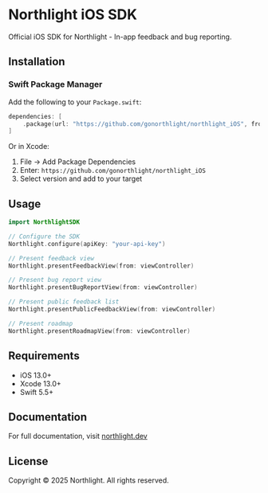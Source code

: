 # Northlight iOS SDK

Official iOS SDK for Northlight - In-app feedback and bug reporting.

## Installation

### Swift Package Manager

Add the following to your `Package.swift`:

```swift
dependencies: [
    .package(url: "https://github.com/gonorthlight/northlight_iOS", from: "0.7.0")
]
```

Or in Xcode:
1. File → Add Package Dependencies
2. Enter: `https://github.com/gonorthlight/northlight_iOS`
3. Select version and add to your target

## Usage

```swift
import NorthlightSDK

// Configure the SDK
Northlight.configure(apiKey: "your-api-key")

// Present feedback view
Northlight.presentFeedbackView(from: viewController)

// Present bug report view
Northlight.presentBugReportView(from: viewController)

// Present public feedback list
Northlight.presentPublicFeedbackView(from: viewController)

// Present roadmap
Northlight.presentRoadmapView(from: viewController)
```

## Requirements

- iOS 13.0+
- Xcode 13.0+
- Swift 5.5+

## Documentation

For full documentation, visit [northlight.dev](https://northlight.dev)

## License

Copyright © 2025 Northlight. All rights reserved.
